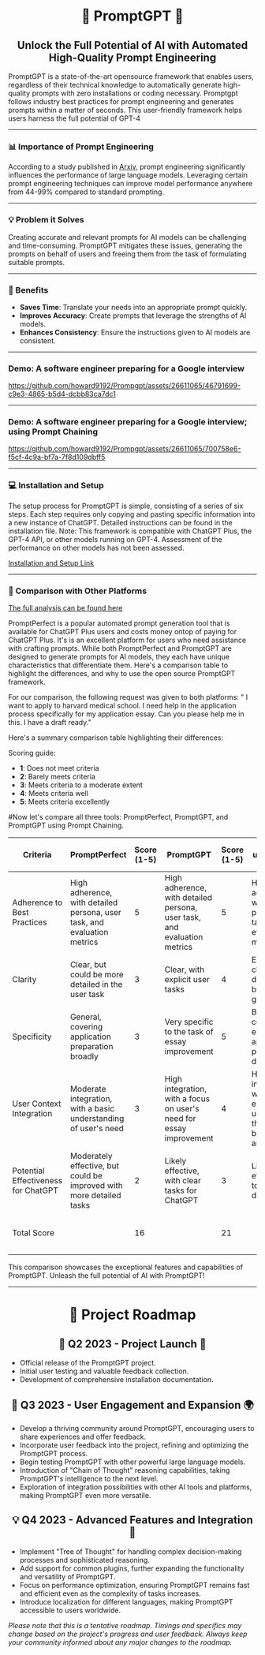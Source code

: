 # <div align="center">🚀 PromptGPT 🚀</div>

## <div align="center">Unlock the Full Potential of AI with Automated High-Quality Prompt Engineering</div>


PromptGPT is a state-of-the-art opensource framework that enables users, regardless of their technical knowledge to automatically generate high-quality prompts with zero installations or coding necessary. Promptgpt follows industry best practices for prompt engineering and generates prompts within a matter of seconds. This user-friendly framework helps users harness the full potential of GPT-4

<div align="center">

---

  
  
</div>

### 📊 Importance of Prompt Engineering 

According to a study published in [Arxiv](https://arxiv.org/pdf/2201.11903.pdf), prompt engineering significantly influences the performance of large language models. Leveraging certain prompt engineering techniques can improve model performance anywhere from 44-99% compared to standard prompting.

<div align="center">

---

  
 
</div>

### 💡 Problem it Solves 

Creating accurate and relevant prompts for AI models can be challenging and time-consuming. PromptGPT mitigates these issues, generating the prompts on behalf of users and freeing them from the task of formulating suitable prompts.

<div align="center">

---

  
  
</div>

### 🚀 Benefits

- **Saves Time**: Translate your needs into an appropriate prompt quickly.
- **Improves Accuracy**: Create prompts that leverage the strengths of AI models.
- **Enhances Consistency**: Ensure the instructions given to AI models are consistent.
---
  
  
### Demo: A software engineer preparing for a Google interview


https://github.com/howard9192/Prompgpt/assets/26611065/46791699-c9e3-4865-b5d4-dcbb83ca7dc1


---
  
  
### Demo: A software engineer preparing for a Google interview; using Prompt Chaining 
https://github.com/howard9192/Prompgpt/assets/26611065/700758e6-f5cf-4c9a-bf7a-7f8d109dbff5 



<div align="center">

---

</div>

  
  
### 💻 Installation and Setup

The setup process for PromptGPT is simple, consisting of a series of six steps. Each step requires only copying and pasting specific information into a new instance of ChatGPT. Detailed instructions can be found in the installation file. Note: This framework is compatible with ChatGPT Plus, the GPT-4 API, or other models running on GPT-4. Assessment of the performance on other models has not been assessed. 

[Installation and Setup Link](https://github.com/howard9192/Prompgpt/blob/main/Instructions.md)

<div align="center">

---

  
  
</div>

### 🥊 Comparison with Other Platforms
[The full analysis can be found here](https://github.com/howard9192/Prompgpt/blob/main/Comparison%20to%20PromptPerfect.md)

PromptPerfect is a popular automated prompt generation tool that is available for ChatGPT Plus users and costs money ontop of paying for ChatGPT Plus. It's is an excellent platform for users who need assistance with crafting prompts. While both PromptPerfect and PromptGPT are designed to generate prompts for AI models, they each have unique characteristics that differentiate them. Here's a comparison table to highlight the differences, and why to use the open source PromptGPT framework.

For our comparison, the following request was given to both platforms: " I want to apply to harvard medical school. I need help in the application process specifically for my application essay. Can you please help me in this. I have a draft ready."



Here's a summary comparison table highlighting their differences:

Scoring guide:
- **1**: Does not meet criteria
- **2**: Barely meets criteria
- **3**: Meets criteria to a moderate extent
- **4**: Meets criteria well
- **5**: Meets criteria excellently

#Now let's compare all three tools: PromptPerfect, PromptGPT, and PromptGPT using Prompt Chaining. 

| Criteria | PromptPerfect | Score (1-5) | PromptGPT | Score (1-5) | PromptGPT using Prompt Chaining | Score (1-5) | Best Tool |
|---|---|---|---|---|---|---|---|
| Adherence to Best Practices | High adherence, with detailed persona, user task, and evaluation metrics | 5 | High adherence, with detailed persona, user task, and evaluation metrics | 5 | High adherence, with detailed persona, user task, and evaluation metrics | 5 | <span style="color:green">Tie</span> |
| Clarity | Clear, but could be more detailed in the user task | 3 | Clear, with explicit user tasks | 4 | Extremely clear, with detailed step-by-step guidance | 5 | <span style="color:green">PromptGPT using Prompt Chaining</span> |
| Specificity | General, covering application preparation broadly | 3 | Very specific to the task of essay improvement | 5 | Broad, covering the entire application process with detailed steps | 4 | <span style="color:green">PromptGPT</span> |
| User Context Integration | Moderate integration, with a basic understanding of user's need | 3 | High integration, with a focus on user's need for essay improvement | 4 | High integration, with an emphasis on understanding the user's background and goals | 5 | <span style="color:green">PromptGPT using Prompt Chaining</span> |
| Potential Effectiveness for ChatGPT | Moderately effective, but could be improved with more detailed tasks | 2 | Likely effective, with clear tasks for ChatGPT | 3 | Likely very effective due to clear, detailed tasks | 4 | <span style="color:green">PromptGPT using Prompt Chaining</span> |
| Total Score | | 16 | | 21 | | 23 | <span style="color:green">PromptGPT using Prompt Chaining</span> |


This comparison showcases the exceptional features and capabilities of PromptGPT. Unleash the full potential of AI with PromptGPT!

  ---
  
<div align="center">
  
# 🚀 Project Roadmap

## 🎈 Q2 2023 - Project Launch 🎉
  
</div>

- Official release of the PromptGPT project.
- Initial user testing and valuable feedback collection.
- Development of comprehensive installation documentation.

<div align="center">
  
## 📢 Q3 2023 - User Engagement and Expansion 🌍
  
</div>

- Develop a thriving community around PromptGPT, encouraging users to share experiences and offer feedback.
- Incorporate user feedback into the project, refining and optimizing the PromptGPT process.
- Begin testing PromptGPT with other powerful large language models.
- Introduction of "Chain of Thought" reasoning capabilities, taking PromptGPT's intelligence to the next level.
- Exploration of integration possibilities with other AI tools and platforms, making PromptGPT even more versatile.

 <div align="center">
  
## 💡 Q4 2023 - Advanced Features and Integration 🎁
  
  </div>
  
- Implement "Tree of Thought" for handling complex decision-making processes and sophisticated reasoning.
- Add support for common plugins, further expanding the functionality and versatility of PromptGPT.
- Focus on performance optimization, ensuring PromptGPT remains fast and efficient even as the complexity of tasks increases.
- Introduce localization for different languages, making PromptGPT accessible to users worldwide.

_*Please note that this is a tentative roadmap. Timings and specifics may change based on the project's progress and user feedback. Always keep your community informed about any major changes to the roadmap.*_


